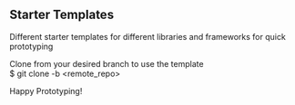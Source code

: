 ## Starter Templates
Different starter templates for different libraries and frameworks for quick prototyping

Clone from your desired branch to use the template  
  $ git clone -b <branch> <remote_repo>

Happy Prototyping!
